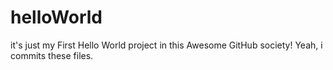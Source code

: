 # helloWorld
it's just my First Hello World project in this Awesome GitHub society! 
Yeah, i commits these files. 
